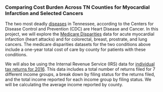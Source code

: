 ### Comparing Cost Burden Across TN Counties for Myocardial Infarction and Selected Cancers

The two most deadly [diseases](https://www.cdc.gov/nchs/pressroom/states/tennessee/tennessee.htm) in Tennessee, according to the Centers for Disease Control and Prevention (CDC) are Heart Disease and Cancer. In this project, we will explore the [Medicare Disparities](https://data.cms.gov/mapping-medicare-disparities) data for acute myocardial infarction (heart attacks) and for colorectal, breast, prostrate, and lung cancers. The medicare disparities datasets for the two conditions above include a one-year total cost of care by county for patients with these conditions.

We will also be using the Internal Revenue Service (IRS) data for [individual tax returns for 2016](https://www.irs.gov/statistics/soi-tax-stats-individual-income-tax-return-form-1040-statistics). This data includes a total number of returns filed for 7 different income groups, a break down by filing status for the returns filed, and the total income reported for each income group by filing status. We will be calculating the average income reported by county.

